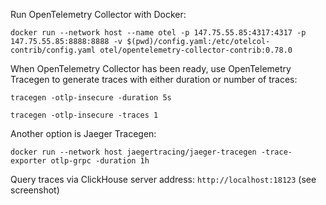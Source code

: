 Run OpenTelemetry Collector with Docker:

`docker run --network host --name otel -p 147.75.55.85:4317:4317 -p 147.75.55.85:8888:8888 -v $(pwd)/config.yaml:/etc/otelcol-contrib/config.yaml otel/opentelemetry-collector-contrib:0.78.0`

When OpenTelemetry Collector has been ready, use OpenTelemetry Tracegen to generate traces with either duration or number of traces:

`tracegen -otlp-insecure -duration 5s`

`tracegen -otlp-insecure -traces 1`

Another option is Jaeger Tracegen:

`docker run --network host jaegertracing/jaeger-tracegen -trace-exporter otlp-grpc -duration 1h`

Query traces via ClickHouse server address: `http://localhost:18123` (see screenshot)
